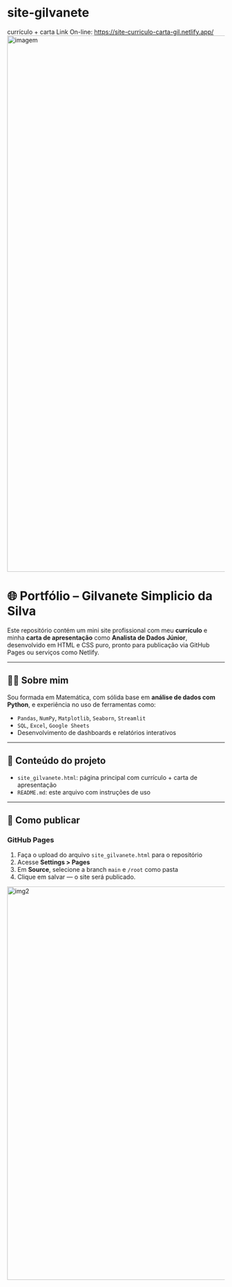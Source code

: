 # site-gilvanete
currículo + carta Link On-line: https://site-curriculo-carta-gil.netlify.app/
<img width="1920" height="1242" alt="imagem" src="https://github.com/user-attachments/assets/c0fc1a96-1150-458a-a385-47b842780bd8" />


# 🌐 Portfólio – Gilvanete Simplicio da Silva

Este repositório contém um mini site profissional com meu **currículo** e minha **carta de apresentação** como **Analista de Dados Júnior**, desenvolvido em HTML e CSS puro, pronto para publicação via GitHub Pages ou serviços como Netlify.

---

## 👩‍💻 Sobre mim

Sou formada em Matemática, com sólida base em **análise de dados com Python**, e experiência no uso de ferramentas como:

- `Pandas`, `NumPy`, `Matplotlib`, `Seaborn`, `Streamlit`
- `SQL`, `Excel`, `Google Sheets`
- Desenvolvimento de dashboards e relatórios interativos

---

## 📁 Conteúdo do projeto

- `site_gilvanete.html`: página principal com currículo + carta de apresentação
- `README.md`: este arquivo com instruções de uso

---

## 🚀 Como publicar

### GitHub Pages

1. Faça o upload do arquivo `site_gilvanete.html` para o repositório
2. Acesse **Settings > Pages**
3. Em **Source**, selecione a branch `main` e `/root` como pasta
4. Clique em salvar — o site será publicado.

<img width="1920" height="911" alt="img2" src="https://github.com/user-attachments/assets/a00eb035-55d0-4635-bdc4-ca7b91ea1bdb" />



